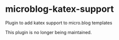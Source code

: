 # microblog-katex-support
Plugin to add katex support to micro.blog templates

This plugin is no longer being maintained.
